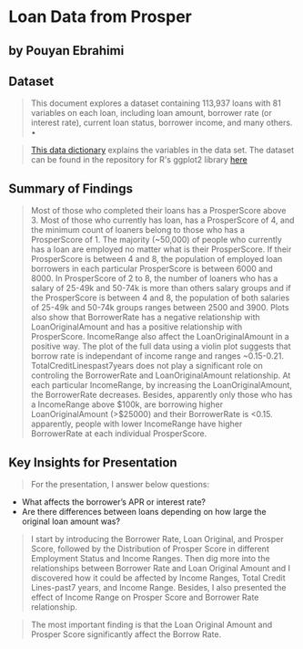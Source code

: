 # Loan Data from Prosper
## by Pouyan Ebrahimi


## Dataset

> This document explores a dataset containing 113,937 loans with 81 variables on each loan, including loan amount, borrower rate (or interest rate), current loan status, borrower income, and many others. •

>[This data dictionary](https://docs.google.com/spreadsheets/d/1gDyi_L4UvIrLTEC6Wri5nbaMmkGmLQBk-Yx3z0XDEtI/edit?usp=sharing) explains the variables in the data set. The dataset can be found in the
repository for R's ggplot2 library [here](https://s3.amazonaws.com/udacity-hosted-downloads/ud651/prosperLoanData.csv)


## Summary of Findings
>Most of those who completed their loans has a ProsperScore above 3. Most of those who currently has loan, has a ProsperScore of 4, and the minimum count of loaners belong to those who has a ProsperScore of 1. The majority (~50,000) of people who currently has a loan are employed no matter what is their ProsperScore. If their ProsperScore is between 4 and 8, the population of employed loan borrowers in each particular ProsperScore is between 6000 and 8000. In ProsperScore of 2 to 8, the number of loaners who has a salary of 25-49k and 50-74k is more than others salary groups and if the ProsperScore is between 4 and 8, the population of both salaries of 25-49k and 50-74k groups ranges between 2500 and 3900. Plots also show that BorrowerRate has a negative relationship with LoanOriginalAmount and has a positive relationship with ProsperScore. IncomeRange also affect the LoanOriginalAmount in a positive way. The plot of the full data using a violin plot suggests that borrow rate is independant of income range and ranges ~0.15-0.21. TotalCreditLinespast7years does not play a significant role on controling the BorrowerRate and LoanOriginalAmount relationship. At each particular IncomeRange, by increasing the LoanOriginalAmount, the BorrowerRate decreases. Besides, apparently only those who has a IncomeRange above \$100k, are borrowing higher LoanOriginalAmount (\>$25000) and their BorrowerRate is <0.15. apparently, people with lower IncomeRange have higher BorrowerRate at each individual ProsperScore.


## Key Insights for Presentation

> For the presentation, I answer below questions:
- What affects the borrower’s APR or interest rate?
- Are there differences between loans depending on how large the original loan amount was?

> I start by introducing the Borrower Rate, Loan Original, and Prosper Score, followed by the Distribution of Prosper Score in different Employment Status and Income Ranges. Then dig more into the relationships between Borrower Rate and Loan Original Amount and I discovered how it could be affected by Income Ranges, Total Credit Lines-past7 years, and Income Range. Besides, I also presented the effect of Income Range on Prosper Score and Borrower Rate relationship.

> The most important finding is that the Loan Original Amount and Prosper Score significantly affect the Borrow Rate.
